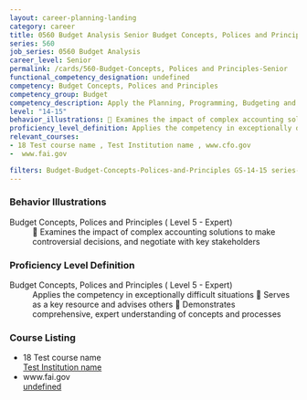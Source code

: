 ```yaml
---
layout: career-planning-landing
category: career
title: 0560 Budget Analysis Senior Budget Concepts, Polices and Principles
series: 560
job_series: 0560 Budget Analysis
career_level: Senior
permalink: /cards/560-Budget-Concepts, Polices and Principles-Senior
functional_competency_designation: undefined
competency: Budget Concepts, Polices and Principles
competency_group: Budget
competency_description: Apply the Planning, Programming, Budgeting and Execution (PPBE), fiscal law, policies, regulations, principles, standards and procedures to financial management activities.
level: "14-15"
behavior_illustrations:  Examines the impact of complex accounting solutions to make controversial decisions, and negotiate with key stakeholders
proficiency_level_definition: Applies the competency in exceptionally difficult situations  Serves as a key resource and advises others  Demonstrates comprehensive, expert understanding of concepts and processes
relevant_courses: 
- 18 Test course name , Test Institution name , www.cfo.gov 
-  www.fai.gov

filters: Budget-Budget-Concepts-Polices-and-Principles GS-14-15 series-0560
---
```


<div class="desktop:grid-col-4 margin-y-205">
  <div class="border-top-05 bg-white padding-2 shadow-5 height-full members-hover border-1px border-gray-30 border-top-orange radius-lg">
    <h3>Behavior Illustrations</h3>
    <dl class="text-base"><dt>Budget Concepts, Polices and Principles ( Level 5 - Expert)</dt><dd> Examines the impact of complex accounting solutions to make controversial decisions, and negotiate with key stakeholders</dd></dl>
  </div>
</div>
<div class="desktop:grid-col-4 margin-y-205">
  <div class="border-top-05 bg-white padding-2 shadow-5 height-full members-hover border-1px border-gray-30 border-top-orange radius-lg">
    <h3>Proficiency Level Definition</h3>
    <dl class="text-base"><dt>Budget Concepts, Polices and Principles ( Level 5 - Expert)</dt><dd>Applies the competency in exceptionally difficult situations  Serves as a key resource and advises others  Demonstrates comprehensive, expert understanding of concepts and processes</dd></dl>
  </div>
</div>
<div class="desktop:grid-col-4 margin-y-205">
  <div class="border-top-05 bg-white padding-2 shadow-5 height-full members-hover border-1px border-gray-30 border-top-orange radius-lg">
    <h3>Course Listing</h3>
    <ul class="text-base">
     <li>18 Test course name <br><a href=" Test Institution name "> Test Institution name </a></li><li> www.fai.gov<br><a href="undefined">undefined</a></li>
    </ul>
  </div>
</div>